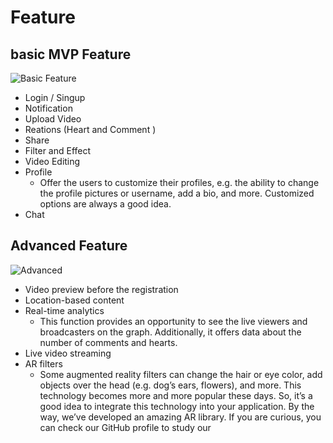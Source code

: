 
# Feature
## basic MVP Feature

![Basic Feature](https://www.cleveroad.com/images/article-previews/a989d1eac10cb36b1405c0964c5df11adf8ef748cc78f1795401aef45e3df7f2.png)

- Login / Singup
- Notification
- Upload Video
- Reations (Heart and Comment )
- Share
- Filter and Effect
- Video Editing
- Profile
	- Offer the users to customize their profiles, e.g. the ability to change the profile pictures or username, add a bio, and more. Customized options are always a good idea.
- Chat
## Advanced Feature
![Advanced](https://www.cleveroad.com/images/article-previews/9bc547db3fd6463d401de52339b0628f97d66603440f55a2b126e5bfd807a144.png)

- Video preview before the registration
- Location-based content
- Real-time analytics
	- This function provides an opportunity to see the live viewers and broadcasters on the graph. Additionally, it offers data about the number of comments and hearts.
- Live video streaming
- AR filters
	- Some augmented reality filters can change the hair or eye color, add objects over the head (e.g. dog’s ears, flowers), and more. This technology becomes more and more popular these days. So, it’s a good idea to integrate this technology into your application. By the way, we’ve developed an amazing AR library. If you are curious, you can check our GitHub profile to study our

